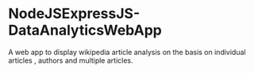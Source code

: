 # NodeJSExpressJS-DataAnalyticsWebApp
A web app to display wikipedia article analysis on the basis on individual articles , authors and multiple articles.
